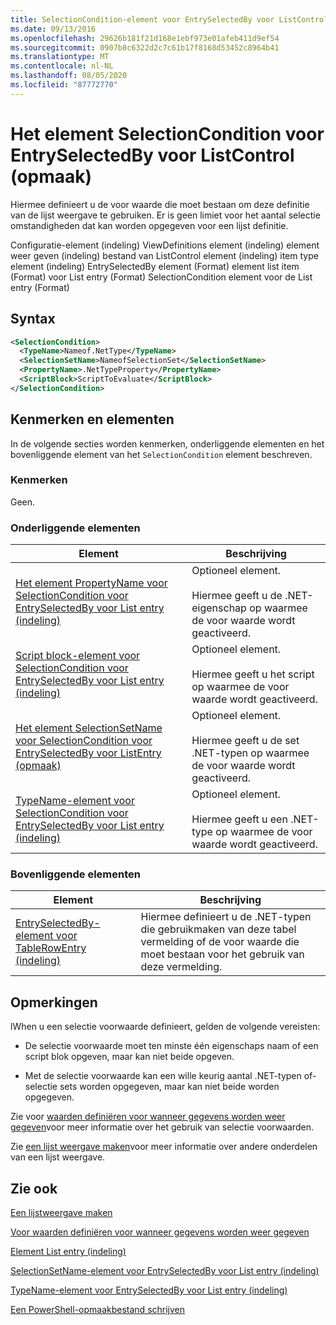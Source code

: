 ```yaml
---
title: SelectionCondition-element voor EntrySelectedBy voor ListControl (indeling) | Microsoft Docs
ms.date: 09/13/2016
ms.openlocfilehash: 29626b181f21d168e1ebf973e01afeb411d9ef54
ms.sourcegitcommit: 0907b8c6322d2c7c61b17f8168d53452c8964b41
ms.translationtype: MT
ms.contentlocale: nl-NL
ms.lasthandoff: 08/05/2020
ms.locfileid: "87772770"
---
```

# <a name="selectioncondition-element-for-entryselectedby-for-listcontrol-format"></a>Het element SelectionCondition voor EntrySelectedBy voor ListControl (opmaak)

Hiermee definieert u de voor waarde die moet bestaan om deze definitie van de lijst weergave te gebruiken. Er is geen limiet voor het aantal selectie omstandigheden dat kan worden opgegeven voor een lijst definitie.

Configuratie-element (indeling) ViewDefinitions element (indeling) element weer geven (indeling) bestand van ListControl element (indeling) item type element (indeling) EntrySelectedBy element (Format) element list item (Format) voor List entry (Format) SelectionCondition element voor de List entry (Format)

## <a name="syntax"></a>Syntax

```xml
<SelectionCondition>
  <TypeName>Nameof.NetType</TypeName>
  <SelectionSetName>NameofSelectionSet</SelectionSetName>
  <PropertyName>.NetTypeProperty</PropertyName>
  <ScriptBlock>ScriptToEvaluate</ScriptBlock>
</SelectionCondition>
```

## <a name="attributes-and-elements"></a>Kenmerken en elementen

In de volgende secties worden kenmerken, onderliggende elementen en het bovenliggende element van het `SelectionCondition` element beschreven.

### <a name="attributes"></a>Kenmerken

Geen.

### <a name="child-elements"></a>Onderliggende elementen

|Element|Beschrijving|
|-------------|-----------------|
|[Het element PropertyName voor SelectionCondition voor EntrySelectedBy voor List entry (indeling)](./propertyname-element-for-selectioncondition-for-entryselectedby-for-listcontrol-format.md)|Optioneel element.<br /><br /> Hiermee geeft u de .NET-eigenschap op waarmee de voor waarde wordt geactiveerd.|
|[Script block-element voor SelectionCondition voor EntrySelectedBy voor List entry (indeling)](./scriptblock-element-for-selectioncondition-for-entryselectedby-for-listcontrol-format.md)|Optioneel element.<br /><br /> Hiermee geeft u het script op waarmee de voor waarde wordt geactiveerd.|
|[Het element SelectionSetName voor SelectionCondition voor EntrySelectedBy voor ListEntry (opmaak)](./selectionsetname-element-for-selectioncondition-for-entryselectedby-for-listentry-format.md)|Optioneel element.<br /><br /> Hiermee geeft u de set .NET-typen op waarmee de voor waarde wordt geactiveerd.|
|[TypeName-element voor SelectionCondition voor EntrySelectedBy voor List entry (indeling)](./typename-element-for-selectioncondition-for-entryselectedby-for-listcontrol-format.md)|Optioneel element.<br /><br /> Hiermee geeft u een .NET-type op waarmee de voor waarde wordt geactiveerd.|

### <a name="parent-elements"></a>Bovenliggende elementen

|Element|Beschrijving|
|-------------|-----------------|
|[EntrySelectedBy-element voor TableRowEntry (indeling)](./entryselectedby-element-for-tablerowentry-for-tablecontrol-format.md)|Hiermee definieert u de .NET-typen die gebruikmaken van deze tabel vermelding of de voor waarde die moet bestaan voor het gebruik van deze vermelding.|

## <a name="remarks"></a>Opmerkingen

lWhen u een selectie voorwaarde definieert, gelden de volgende vereisten:

- De selectie voorwaarde moet ten minste één eigenschaps naam of een script blok opgeven, maar kan niet beide opgeven.

- Met de selectie voorwaarde kan een wille keurig aantal .NET-typen of-selectie sets worden opgegeven, maar kan niet beide worden opgegeven.

Zie voor [waarden definiëren voor wanneer gegevens worden weer gegeven](./defining-conditions-for-displaying-data.md)voor meer informatie over het gebruik van selectie voorwaarden.

Zie [een lijst weergave maken](./creating-a-list-view.md)voor meer informatie over andere onderdelen van een lijst weergave.

## <a name="see-also"></a>Zie ook

[Een lijstweergave maken](./creating-a-list-view.md)

[Voor waarden definiëren voor wanneer gegevens worden weer gegeven](./defining-conditions-for-displaying-data.md)

[Element List entry (indeling)](./listentry-element-for-listcontrol-format.md)

[SelectionSetName-element voor EntrySelectedBy voor List entry (indeling)](./selectionsetname-element-for-entryselectedby-for-listcontrol-format.md)

[TypeName-element voor EntrySelectedBy voor List entry (indeling)](/powershell/scripting/developer/format/typename-element-for-entryselectedby-for-listcontrol-format)

[Een PowerShell-opmaakbestand schrijven](./writing-a-powershell-formatting-file.md)
